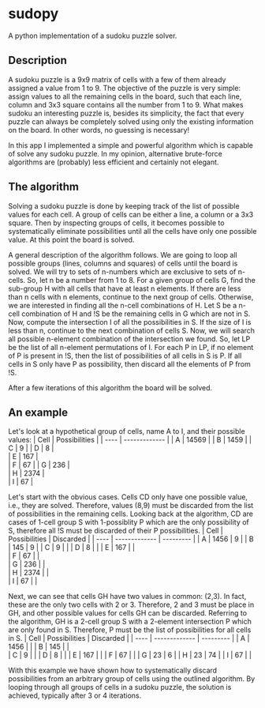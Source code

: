# sudopy
A python implementation of a sudoku puzzle solver.

## Description
A sudoku puzzle is a 9x9 matrix of cells with a few of them already assigned a value from 1 to 9.
The objective of the puzzle is very simple: assign values to all the remaining cells in the board, such that each line, column and 3x3 square contains all the number from 1 to 9.
What makes sudoku an interesting puzzle is, besides its simplicity, the fact that every puzzle can always be completely solved using only the existing information on the board.
In other words, no guessing is necessary!

In this app I implemented a simple and powerful algorithm which is capable of solve any sudoku puzzle.
In my opinion, alternative brute-force algorithms are (probably) less efficient and certainly not elegant.

## The algorithm
Solving a sudoku puzzle is done by keeping track of the list of possible values for each cell.
A group of cells can be either a line, a column or a 3x3 square.
Then by inspecting groups of cells, it becomes possible to systematically eliminate possibilities until all the cells have only one possible value.
At this point the board is solved.

A general description of the algorithm follows.
We are going to loop all possible groups (lines, columns and squares) of cells until the board is solved.
We will try to sets of n-numbers which are exclusive to sets of n-cells.
So, let n be a number from 1 to 8.
For a given group of cells G, find the sub-group H with all cells that have at least n elements.
If there are less than n cells with n elements, continue to the next group of cells.
Otherwise, we are interested in finding all the n-cell combinations of H.
Let S be a n-cell combination of H and !S be the remaining cells in G which are not in S.
Now, compute the intersection I of all the possibilities in S.
If the size of I is less than n, continue to the next combination of cells S.
Now, we will search all possible n-element combination of the intersection we found.
So, let LP be the list of all n-element permutations of I.
For each P in LP, if no element of P is present in !S, then the list of possibilities of all cells in S is P.
If all cells in S only have P as possibility, then discard all the elements of P from !S.

After a few iterations of this algorithm the board will be solved.

## An example
Let's look at a hypothetical group of cells, name A to I, and their possible values:
| Cell | Possibilities |
| ---- | ------------- |
| A    | 14569 		   |
| B    | 1459		   |
| C    | 9			   |
| D    | 8		       |	
| E    | 167		   |	
| F    | 67			   |
| G    | 236		   |	
| H    | 2374		   |	
| I    | 67		       |

Let's start with the obvious cases. 
Cells CD only have one possible value, i.e., they are solved.
Therefore, values (8,9) must be discarded from the list of possibilities in the remaining cells.
Looking back at the algorithm, CD are cases of 1-cell group S with 1-possiblity P which are the only possibility of S, therefore all !S must be discarded of their P possibilities.
| Cell | Possibilities | Discarded |
| ---- | ------------- | --------- |
| A    | 1456          | 9         |
| B    | 145       	   | 9         |
| C    | 9             |           |
| D    | 8             |           |
| E    | 167           |           |      	
| F    | 67            |           |     	
| G    | 236           |           |      	
| H    | 2374          |           |       	
| I    | 67            |           |

Next, we can see that cells GH have two values in common: (2,3).
In fact, these are the only two cells with 2 or 3.
Therefore, 2 and 3 must be place in GH, and other possible values for cells GH can be discarded.
Referring to the algorithm, GH is a 2-cell group S with a 2-element intersection P which are only found in S.
Therefore, P must be the list of possibilities for all cells in S.
| Cell | Possibilities | Discarded |
| ---- | ------------- | --------- |
| A    | 1456          |           |
| B    | 145           |           |			
| C    | 9             |           |
| D    | 8             |           |
| E    | 167           |           |
| F    | 67            |           |
| G    | 23            | 6         |
| H    | 23            | 74        |
| I    | 67            |           |

With this example we have shown how to systematically discard possibilities from an arbitrary group of cells using the outlined algorithm.
By looping through all groups of cells in a sudoku puzzle, the solution is achieved, typically after 3 or 4 iterations.